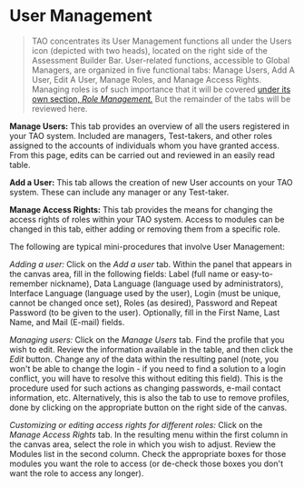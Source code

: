 # User Management

>TAO concentrates its User Management functions all under the Users icon (depicted with two heads), located on the right side of the Assessment Builder Bar. User-related functions, accessible to Global Managers, are organized in five functional tabs: Manage Users, Add A User, Edit A User, Manage Roles, and Manage Access Rights. Managing roles is of such importance that it will be covered [under its own section, *Role Management.*](../advanced-features/role-management.md) But the remainder of the tabs will be reviewed here.

**Manage Users:** This tab provides an overview of all the users registered in your TAO system. Included are managers, Test-takers, and other roles assigned to the accounts of individuals whom you have granted access. From this page, edits can be carried out and reviewed in an easily read table.

**Add a User:** This tab allows the creation of new User accounts on your TAO system. These can include any manager or any Test-taker.

**Manage Access Rights:** This tab provides the means for changing the access rights of roles within your TAO system. Access to modules can be changed in this tab, either adding or removing them from a specific role.

The following are typical mini-procedures that involve User Management:

*Adding a user:* Click on the *Add a user* tab. Within the panel that appears in the canvas area, fill in the following fields: Label (full name or easy-to-remember nickname), Data Language (language used by administrators), Interface Language (language used by the user), Login (must be unique, cannot be changed once set), Roles (as desired), Password and Repeat Password (to be given to the user). Optionally, fill in the First Name, Last Name, and Mail (E-mail) fields.

*Managing users:* Click on the *Manage Users* tab. Find the profile that you wish to edit. Review the information available in the table, and then click the *Edit* button. Change any of the data within the resulting panel (note, you won't be able to change the login - if you need to find a solution to a login conflict, you will have to resolve this without editing this field). This is the procedure used for such actions as changing passwords, e-mail contact information, etc. Alternatively, this is also the tab to use to remove profiles, done by clicking on the appropriate button on the right side of the canvas.

*Customizing or editing access rights for different roles:* Click on the *Manage Access Rights* tab. In the resulting menu within the first column in the canvas area, select the role in which you wish to adjust. Review the Modules list in the second column. Check the appropriate boxes for those modules you want the role to access (or de-check those boxes you don't want the role to access any longer). 
